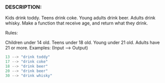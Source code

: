 ### DESCRIPTION:
Kids drink toddy.
Teens drink coke.
Young adults drink beer.
Adults drink whisky.
Make a function that receive age, and return what they drink.

Rules:

Children under 14 old.
Teens under 18 old.
Young under 21 old.
Adults have 21 or more.
Examples: (Input --> Output)
```js
13 --> "drink toddy"
17 --> "drink coke"
18 --> "drink beer"
20 --> "drink beer"
30 --> "drink whisky"
```